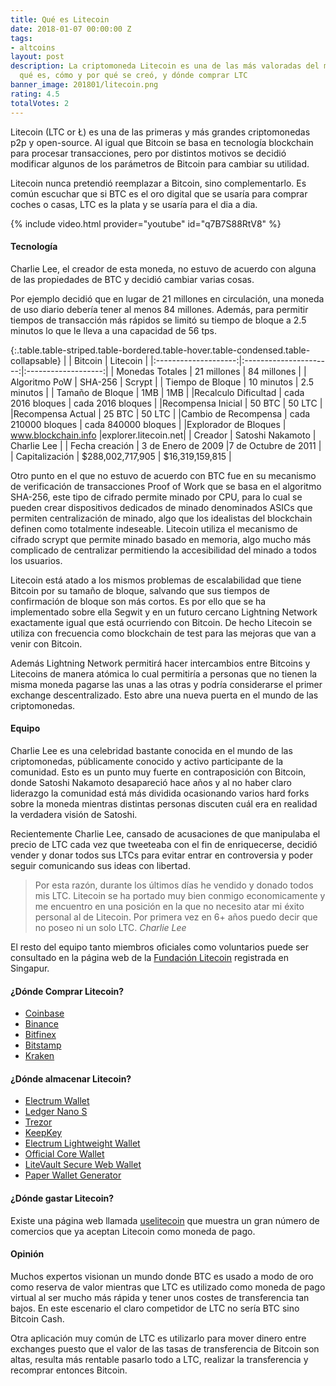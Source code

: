 ```yaml
---
title: Qué es Litecoin
date: 2018-01-07 00:00:00 Z
tags:
- altcoins
layout: post
description: La criptomoneda Litecoin es una de las más valoradas del mercado. Aprende
  qué es, cómo y por qué se creó, y dónde comprar LTC
banner_image: 201801/litecoin.png
rating: 4.5
totalVotes: 2
---
```


Litecoin (LTC or Ł) es una de las primeras y más grandes criptomonedas p2p y open-source. Al igual que Bitcoin se basa en tecnología blockchain para procesar transacciones, pero por distintos motivos se decidió modificar algunos de los parámetros de Bitcoin para cambiar su utilidad.

<!--more-->

Litecoin nunca pretendió reemplazar a Bitcoin, sino complementarlo. Es común escuchar que si BTC es el oro digital que se usaría para comprar coches o casas, LTC es la plata y se usaría para el dia a dia.

{% include video.html provider="youtube" id="q7B7S88RtV8" %}

#### Tecnología

Charlie Lee, el creador de esta moneda, no estuvo de acuerdo con alguna de las propiedades de BTC y decidió cambiar varias cosas.

Por ejemplo decidió que en lugar de 21 millones en circulación, una moneda de uso diario debería tener al menos 84 millones. Además, para permitir tiempos de transacción más rápidos se limitó su tiempo de bloque a 2.5 minutos lo que le lleva a una capacidad de 56 tps.

{:.table.table-striped.table-bordered.table-hover.table-condensed.table-collapsable}
|                      | Bitcoin                | Litecoin            |
|:--------------------:|:----------------------:|:-------------------:|
| Monedas Totales      | 21 millones            | 84  millones        |
| Algoritmo PoW        | SHA-256                |  Scrypt             |
| Tiempo de Bloque     | 10 minutos             | 2.5 minutos         |
| Tamaño de Bloque     |     1MB                |      1MB            |
|Recalculo Dificultad  | cada 2016 bloques      | cada 2016 bloques   |
|Recompensa Inicial    |   50 BTC               |  50 LTC             |
|Recompensa Actual     |   25 BTC               |  50 LTC             |
|Cambio de Recompensa  | cada 210000 bloques    | cada 840000 bloques |
|Explorador de Bloques | www.blockchain.info    |explorer.litecoin.net|
| Creador              | Satoshi Nakamoto       |  Charlie Lee        |
| Fecha creación       | 3 de Enero de 2009     |7 de Octubre de 2011 |
| Capitalización       | $288,002,717,905	    |   $16,319,159,815   |

Otro punto en el que no estuvo de acuerdo con BTC fue en su mecanismo de verificación de transacciones Proof of Work que se basa en el algoritmo SHA-256, este tipo de cifrado permite minado por CPU, para lo cual se pueden crear dispositivos dedicados de minado denominados ASICs que permiten centralización de minado, algo que los idealistas del blockchain definen como totalmente indeseable. Litecoin utiliza el mecanismo de cifrado scrypt que permite minado basado en memoria, algo mucho más complicado de centralizar permitiendo la accesibilidad del minado a todos los usuarios.

Litecoin está atado a los mismos problemas de escalabilidad que tiene Bitcoin por su tamaño de bloque, salvando que sus tiempos de confirmación de bloque son más cortos. Es por ello que se ha implementado sobre ella Segwit y en un futuro cercano Lightning Network exactamente igual que está ocurriendo con Bitcoin. De hecho Litecoin se utiliza con frecuencia como blockchain de test para las mejoras que van a venir con Bitcoin.

Además Lightning Network permitirá hacer intercambios entre Bitcoins y Litecoins de manera atómica lo cual permitiría a personas que no tienen la misma moneda pagarse las unas a las otras y podría considerarse el primer exchange descentralizado. Esto abre una nueva puerta en el mundo de las criptomonedas.

#### Equipo

Charlie Lee es una celebridad bastante conocida en el mundo de las criptomonedas, públicamente conocido y activo participante de la comunidad. Esto es un punto muy fuerte en contraposición con Bitcoin, donde Satoshi Nakamoto desapareció hace años y al no haber claro liderazgo la comunidad está más dividida ocasionando varios hard forks sobre la moneda mientras distintas personas discuten cuál era en realidad la verdadera visión de Satoshi.

 Recientemente Charlie Lee, cansado de acusaciones de que manipulaba el precio de LTC cada vez que tweeteaba con el fin de enriquecerse, decidió vender y donar todos sus LTCs para evitar entrar en controversia y poder seguir comunicando sus ideas con libertad. 

 > Por esta razón, durante los últimos días he vendido y donado todos mis LTC. Litecoin se ha portado muy bien conmigo economicamente y me encuentro en una posición en la que no necesito atar mi éxito personal al de Litecoin. Por primera vez en 6+ años puedo decir que no poseo ni un solo LTC. <cite>Charlie Lee</cite>

El resto del equipo tanto miembros oficiales como voluntarios puede ser consultado en la página web de la [Fundación Litecoin](https://litecoin-foundation.org/about-us/) registrada en Singapur.

#### ¿Dónde Comprar Litecoin?
* [Coinbase](https://www.coinbase.com/join/52f9eda19f27be821400004e)
* [Binance](https://accounts.binance.com/es/register?ref=11317062)
* [Bitfinex](https://www.bitfinex.com/)
* [Bitstamp](https://www.bitstamp.net/ref/00zetsvGCLkDqtqH/)
* [Kraken](https://www.kraken.com/)

#### ¿Dónde almacenar Litecoin?
* [Electrum Wallet](https://electrum-ltc.org/)
* [Ledger Nano S](http://amzn.to/2i5kRoG)
* [Trezor](http://amzn.to/2i72hMV)
* [KeepKey](http://amzn.to/2ja1KHf)
* [Electrum Lightweight Wallet](https://electrum-ltc.org/)
* [Official Core Wallet](https://litecoin.org/#download)
* [LiteVault Secure Web Wallet](https://www.litevault.net/)
* [Paper Wallet Generator](https://liteaddress.org/)

#### ¿Dónde gastar Litecoin?

Existe una página web llamada [uselitecoin](http://www.uselitecoin.info/) que muestra un gran número de comercios que ya aceptan Litecoin como moneda de pago.

#### Opinión

Muchos expertos visionan un mundo donde BTC es usado a modo de oro como reserva de valor mientras que LTC es utilizado como moneda de pago virtual al ser mucho más rápida y tener unos costes de transferencia tan bajos. En este escenario el claro competidor de LTC no sería BTC sino Bitcoin Cash.

Otra aplicación muy común de LTC es utilizarlo para mover dinero entre exchanges puesto que el valor de las tasas de transferencia de Bitcoin son altas, resulta más rentable pasarlo todo a LTC, realizar la transferencia y recomprar entonces Bitcoin. 